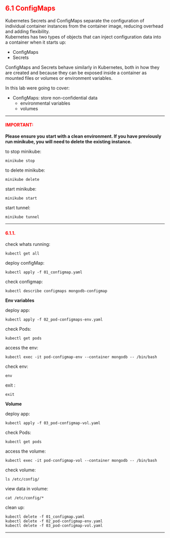 ## <font color='red'> 6.1 ConfigMaps </font>
Kubernetes Secrets and ConfigMaps separate the configuration of individual container instances from the container image, reducing overhead and adding flexibility.  
Kubernetes has two types of objects that can inject configuration data into a container when it starts up: 
* ConfigMaps 
* Secrets


ConfigMaps and Secrets behave similarly in Kubernetes, both in how they are created and because they can be exposed inside a container as mounted files or volumes or environment variables.

In this lab were going to cover:
* ConfigMaps: store non-confidential data
  - environmental variables
  - volumes

---

#### <font color='red'>IMPORTANT:</font> 
<strong>Please ensure you start with a clean environment. 
If you have previously run minikube, you will need to delete the existing instance.</strong>

to stop  minikube:
```
minikube stop
```
to delete  minikube:
```
minikube delete
```
start minikube:
```
minikube start
```
start tunnel:
```
minikube tunnel
```

---

#### <font color='red'>6.1.1. </font> 
check whats running:
```
kubectl get all
```
deploy configMap:
```
kubectl apply -f 01_configmap.yaml
```
check configmap:
```
kubectl describe configmaps mongodb-configmap
```

**Env variables**

deploy app:
```
kubectl apply -f 02_pod-configmaps-env.yaml
```
check Pods:
```
kubectl get pods
```
access the env:
```
kubectl exec -it pod-configmap-env --container mongodb -- /bin/bash
```
check env:
```
env
```
exit :
```
exit
```

**Volume**

deploy app:
```
kubectl apply -f 03_pod-configmap-vol.yaml
```
check Pods:
```
kubectl get pods
```
access the volume:
```
kubectl exec -it pod-configmap-vol --container mongodb -- /bin/bash
```
check volume:
```
ls /etc/config/
```
view data in volume:
```
cat /etc/config/*
```

clean up:
```
kubectl delete -f 01_configmap.yaml
kubectl delete -f 02_pod-configmap-env.yaml
kubectl delete -f 03_pod-configmap-vol.yaml
```

---